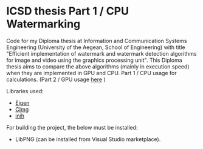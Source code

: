 # ICSD thesis Part 1 / CPU Watermarking

Code for my Diploma thesis at Information and Communication Systems Engineering (University of the Aegean, School of Engineering) with title "Efficient implementation of watermark and watermark detection algorithms for image and video using the graphics processing unit".
This Diploma thesis aims to compare the above algorithms (mainly in execution speed) when they are implemented in GPU and CPU.
Part 1 / CPU usage for calculations. (Part 2 / GPU usage [here](https://github.com/kar-dim/diploma-thesis_GPU) )

Libraries used:
- [Eigen](https://eigen.tuxfamily.org/index.php?title=Main_Page)
- [CImg](https://cimg.eu/)
- [inih](https://github.com/jtilly/inih)

For building the project, the below must be installed:
- LibPNG (can be installed from Visual Studio marketplace).
